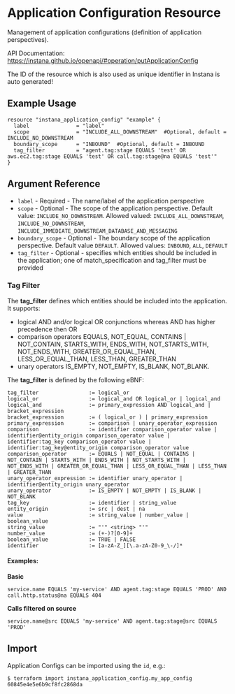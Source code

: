 # Application Configuration Resource

Management of application configurations (definition of application perspectives).

API Documentation: <https://instana.github.io/openapi/#operation/putApplicationConfig>

The ID of the resource which is also used as unique identifier in Instana is auto generated!

## Example Usage

```hcl
resource "instana_application_config" "example" {
  label               = "label"
  scope               = "INCLUDE_ALL_DOWNSTREAM"  #Optional, default = INCLUDE_NO_DOWNSTREAM
  boundary_scope      = "INBOUND"  #Optional, default = INBOUND
  tag_filter          = "agent.tag:stage EQUALS 'test' OR aws.ec2.tag:stage EQUALS 'test' OR call.tag:stage@na EQUALS 'test'"
}
```

## Argument Reference

* `label` - Required - The name/label of the application perspective
* `scope` - Optional - The scope of the application perspective. Default value: `INCLUDE_NO_DOWNSTREAM`. Allowed valued: `INCLUDE_ALL_DOWNSTREAM`, `INCLUDE_NO_DOWNSTREAM`, `INCLUDE_IMMEDIATE_DOWNSTREAM_DATABASE_AND_MESSAGING`
* `boundary_scope` - Optional - The boundary scope of the application perspective. Default value `DEFAULT`. Allowed values: `INBOUND`, `ALL`, `DEFAULT`
* `tag_filter` - Optional - specifies which entities should be included in the application; one of match_specification and tag_filter must be provided

### Tag Filter
The **tag_filter** defines which entities should be included into the application. It supports:

* logical AND and/or logical OR conjunctions whereas AND has higher precedence then OR
* comparison operators EQUALS, NOT_EQUAL, CONTAINS | NOT_CONTAIN, STARTS_WITH, ENDS_WITH, NOT_STARTS_WITH, NOT_ENDS_WITH, GREATER_OR_EQUAL_THAN, LESS_OR_EQUAL_THAN, LESS_THAN, GREATER_THAN
* unary operators IS_EMPTY, NOT_EMPTY, IS_BLANK, NOT_BLANK.

The **tag_filter** is defined by the following eBNF:

```plain
tag_filter                := logical_or
logical_or                := logical_and OR logical_or | logical_and
logical_and               := primary_expression AND logical_and | bracket_expression
bracket_expression        := ( logical_or ) | primary_expression
primary_expression        := comparison | unary_operator_expression
comparison                := identifier comparison_operator value | identifier@entity_origin comparison_operator value | identifier:tag_key comparison_operator value | identifier:tag_key@entity_origin comparison_operator value
comparison_operator       := EQUALS | NOT_EQUAL | CONTAINS | NOT_CONTAIN | STARTS_WITH | ENDS_WITH | NOT_STARTS_WITH | NOT_ENDS_WITH | GREATER_OR_EQUAL_THAN | LESS_OR_EQUAL_THAN | LESS_THAN | GREATER_THAN
unary_operator_expression := identifier unary_operator | identifier@entity_origin unary_operator
unary_operator            := IS_EMPTY | NOT_EMPTY | IS_BLANK | NOT_BLANK
tag_key                   := identifier | string_value
entity_origin             := src | dest | na
value                     := string_value | number_value | boolean_value
string_value              := "'" <string> "'"
number_value              := (+-)?[0-9]+
boolean_value             := TRUE | FALSE
identifier                := [a-zA-Z_][\.a-zA-Z0-9_\-/]*

```

#### Examples:

**Basic**

```plain
service.name EQUALS 'my-service' AND agent.tag:stage EQUALS 'PROD' AND call.http.status@na EQUALS 404
```

**Calls filtered on source**

```plain
service.name@src EQUALS 'my-service' AND agent.tag:stage@src EQUALS 'PROD'
```

## Import

Application Configs can be imported using the `id`, e.g.:

```
$ terraform import instana_application_config.my_app_config 60845e4e5e6b9cf8fc2868da
```
